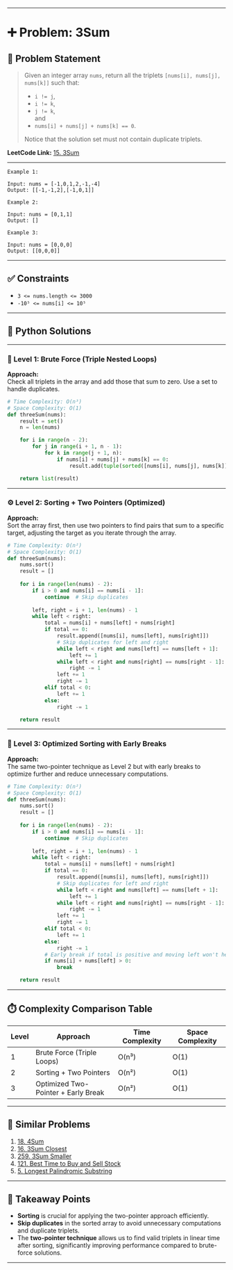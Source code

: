 
---

# ➕ Problem: 3Sum

## 📘 Problem Statement

> Given an integer array `nums`, return all the triplets `[nums[i], nums[j], nums[k]]` such that:
> - `i != j`,  
> - `i != k`,  
> - `j != k`,  
> and  
> - `nums[i] + nums[j] + nums[k] == 0`.
> 
> Notice that the solution set must not contain duplicate triplets.

**LeetCode Link:** [15. 3Sum](https://leetcode.com/problems/3sum/)

---

```
Example 1:

Input: nums = [-1,0,1,2,-1,-4]  
Output: [[-1,-1,2],[-1,0,1]]

Example 2:

Input: nums = [0,1,1]  
Output: []

Example 3:

Input: nums = [0,0,0]  
Output: [[0,0,0]]
```

---

## ✅ Constraints

- `3 <= nums.length <= 3000`
- `-10⁵ <= nums[i] <= 10⁵`

---

## 🧠 Python Solutions

---

### 🧪 Level 1: Brute Force (Triple Nested Loops)

**Approach:**  
Check all triplets in the array and add those that sum to zero. Use a set to handle duplicates.

```python
# Time Complexity: O(n³)
# Space Complexity: O(1)
def threeSum(nums):
    result = set()
    n = len(nums)

    for i in range(n - 2):
        for j in range(i + 1, n - 1):
            for k in range(j + 1, n):
                if nums[i] + nums[j] + nums[k] == 0:
                    result.add(tuple(sorted([nums[i], nums[j], nums[k]])))

    return list(result)
```

---

### ⚙️ Level 2: Sorting + Two Pointers (Optimized)

**Approach:**  
Sort the array first, then use two pointers to find pairs that sum to a specific target, adjusting the target as you iterate through the array.

```python
# Time Complexity: O(n²)
# Space Complexity: O(1)
def threeSum(nums):
    nums.sort()
    result = []
    
    for i in range(len(nums) - 2):
        if i > 0 and nums[i] == nums[i - 1]:
            continue  # Skip duplicates
        
        left, right = i + 1, len(nums) - 1
        while left < right:
            total = nums[i] + nums[left] + nums[right]
            if total == 0:
                result.append([nums[i], nums[left], nums[right]])
                # Skip duplicates for left and right
                while left < right and nums[left] == nums[left + 1]:
                    left += 1
                while left < right and nums[right] == nums[right - 1]:
                    right -= 1
                left += 1
                right -= 1
            elif total < 0:
                left += 1
            else:
                right -= 1

    return result
```

---

### 🚀 Level 3: Optimized Sorting with Early Breaks

**Approach:**  
The same two-pointer technique as Level 2 but with early breaks to optimize further and reduce unnecessary computations.

```python
# Time Complexity: O(n²)
# Space Complexity: O(1)
def threeSum(nums):
    nums.sort()
    result = []
    
    for i in range(len(nums) - 2):
        if i > 0 and nums[i] == nums[i - 1]:
            continue  # Skip duplicates
        
        left, right = i + 1, len(nums) - 1
        while left < right:
            total = nums[i] + nums[left] + nums[right]
            if total == 0:
                result.append([nums[i], nums[left], nums[right]])
                # Skip duplicates for left and right
                while left < right and nums[left] == nums[left + 1]:
                    left += 1
                while left < right and nums[right] == nums[right - 1]:
                    right -= 1
                left += 1
                right -= 1
            elif total < 0:
                left += 1
            else:
                right -= 1
            # Early break if total is positive and moving left won't help
            if nums[i] + nums[left] > 0:
                break

    return result
```

---

## ⏱️ Complexity Comparison Table

| Level | Approach                         | Time Complexity | Space Complexity |
|-------|----------------------------------|-----------------|------------------|
| 1     | Brute Force (Triple Loops)       | O(n³)           | O(1)             |
| 2     | Sorting + Two Pointers           | O(n²)           | O(1)             |
| 3     | Optimized Two-Pointer + Early Break | O(n²)           | O(1)             |

---

## 🔗 Similar Problems

1. [18. 4Sum](https://leetcode.com/problems/4sum/)
2. [16. 3Sum Closest](https://leetcode.com/problems/3sum-closest/)
3. [259. 3Sum Smaller](https://leetcode.com/problems/3sum-smaller/)
4. [121. Best Time to Buy and Sell Stock](https://leetcode.com/problems/best-time-to-buy-and-sell-stock/)
5. [5. Longest Palindromic Substring](https://leetcode.com/problems/longest-palindromic-substring/)

---

## 📌 Takeaway Points

- **Sorting** is crucial for applying the two-pointer approach efficiently.
- **Skip duplicates** in the sorted array to avoid unnecessary computations and duplicate triplets.
- The **two-pointer technique** allows us to find valid triplets in linear time after sorting, significantly improving performance compared to brute-force solutions.

---
